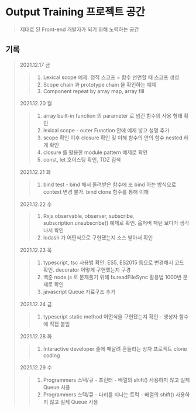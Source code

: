 # Output Training 프로젝트 공간

> 제대로 된 Front-end 개발자가 되기 위해 노력하는 공간

## 기록

> 2021.12.17 금
>
> > 1. Lexical scope 예제. 정적 스코프 = 함수 선언할 때 스코프 생성
> > 2. Scope chain 과 prototype chain 을 확인하는 예제
> > 3. Component repeat by array map, array fill
>
> 2021.12.20 월
>
> > 1. array built-in function 의 parameter 로 넘긴 함수의 사용 형태 확인
> > 2. lexical scope - outer Function 안에 예제 넣고 설명 추가
> > 3. scope 확인 이후 closure 확인 및 이해 함수의 안의 함수 nested 하게 확인
> > 4. closure 를 활용한 module pattern 예제로 확인
> > 5. const, let 호이스팅 확인, TDZ 검색
>
> 2021.12.21 화
>
> > 1. bind test - bind 해서 돌려받은 함수에 또 bind 하는 방식으로 context 변경 불가. bind clone 함수를 통해 이해
>
> 2021.12.22 수
>
> > 1. Rxjs observable, observer, subscribe, subscription.unsubscribe() 예제로 확인. 옵저버 패턴 보다가 생각나서 확인
> > 2. lodash 가 어떤식으로 구현됐는지 소스 받아서 확인
>
> 2021.12.23 목
>
> > 1. typescript, tsc 사용법 확인. ES5, ES2015 등으로 변경해서 코드 확인. decorator 어떻게 구현했는지 구경
> > 2. 백준 node.js 로 문제풀기 위해 fs.readFileSync 활용법 1000번 문제로 확인
> > 3. javascript Queue 자료구조 추가
>
> 2021.12.24 금
>
> > 1. typescript static method 어떤식을 구현됐는지 확인 - 생성자 함수에 직접 붙임
>
> 2021.12.28 화
>
> > 1. Interactive developer 줄에 매달려 흔들리는 상자 프로젝트 clone coding
>
> 2021.12.29 수
>
> > 1. Programmers 스택/큐 - 프린터 - 배열의 shift() 사용하지 않고 실제 Queue 사용
> > 2. Programmers 스택/큐 - 다리를 지나는 트럭 - 배열의 shift() 사용하지 않고 실제 Queue 사용
